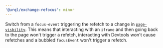 ```yaml
---
'@urql/exchange-refocus': minor
---
```


Switch from a `focus-event` triggering the refetch to a change in [`page-visbility`](https://developer.mozilla.org/en-US/docs/Web/API/Page_Visibility_API). This means that interacting with an `iframe` and then going back to the page won't trigger a refetch, interacting with Devtools won't cause refetches and a bubbled `focusEvent` won't trigger a refetch.
